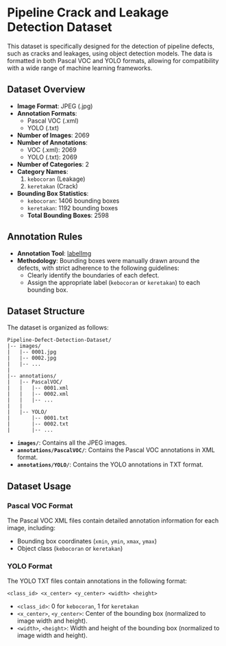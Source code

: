 # Pipeline Crack and Leakage Detection Dataset

This dataset is specifically designed for the detection of pipeline defects, such as cracks and leakages, using object detection models. The data is formatted in both Pascal VOC and YOLO formats, allowing for compatibility with a wide range of machine learning frameworks.

## Dataset Overview

- **Image Format**: JPEG (.jpg)
- **Annotation Formats**:
  - Pascal VOC (.xml)
  - YOLO (.txt)
- **Number of Images**: 2069
- **Number of Annotations**:
  - VOC (.xml): 2069
  - YOLO (.txt): 2069
- **Number of Categories**: 2
- **Category Names**:
  1. `kebocoran` (Leakage)
  2. `keretakan` (Crack)
- **Bounding Box Statistics**:
  - `kebocoran`: 1406 bounding boxes
  - `keretakan`: 1192 bounding boxes
  - **Total Bounding Boxes**: 2598

## Annotation Rules

- **Annotation Tool**: [labelImg](https://github.com/tzutalin/labelImg)
- **Methodology**: Bounding boxes were manually drawn around the defects, with strict adherence to the following guidelines:
  - Clearly identify the boundaries of each defect.
  - Assign the appropriate label (`kebocoran` or `keretakan`) to each bounding box.
  
## Dataset Structure

The dataset is organized as follows:

```
Pipeline-Defect-Detection-Dataset/
|-- images/
|   |-- 0001.jpg
|   |-- 0002.jpg
|   |-- ...
|
|-- annotations/
|   |-- PascalVOC/
|   |   |-- 0001.xml
|   |   |-- 0002.xml
|   |   |-- ...
|   |
|   |-- YOLO/
|       |-- 0001.txt
|       |-- 0002.txt
|       |-- ...
```

- **`images/`**: Contains all the JPEG images.
- **`annotations/PascalVOC/`**: Contains the Pascal VOC annotations in XML format.
- **`annotations/YOLO/`**: Contains the YOLO annotations in TXT format.

## Dataset Usage

### Pascal VOC Format

The Pascal VOC XML files contain detailed annotation information for each image, including:
- Bounding box coordinates (`xmin`, `ymin`, `xmax`, `ymax`)
- Object class (`kebocoran` or `keretakan`)

### YOLO Format

The YOLO TXT files contain annotations in the following format:
```
<class_id> <x_center> <y_center> <width> <height>
```
- `<class_id>`: 0 for `kebocoran`, 1 for `keretakan`
- `<x_center>`, `<y_center>`: Center of the bounding box (normalized to image width and height).
- `<width>`, `<height>`: Width and height of the bounding box (normalized to image width and height).


